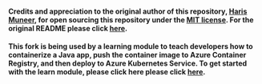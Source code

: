 #### Credits and appreciation to the original author of this repository, [Haris Muneer](https://github.com/harismuneer), for open sourcing this repository under the [MIT license](https://github.com/git/git-scm.com/blob/main/MIT-LICENSE.txt).  For the original README please click [here](Flight-Booking-System-JavaServlets_App.README.md).

#### This fork is being used by a learning module to teach developers how to containerize a Java app, push the container image to Azure Container Registry, and then deploy to Azure Kubernetes Service.  To get started with the learn module, please click here  please click [here](https://aka.ms/containerize-and-deploy-Java-app-to-Azure-learn-module).
